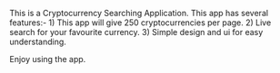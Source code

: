 This is a Cryptocurrency Searching Application.
This app has several features:-
    1) This app will give 250 cryptocurrencies per page.
    2) Live search for your favourite currency.
    3) Simple design and ui for easy understanding.

Enjoy using the app.